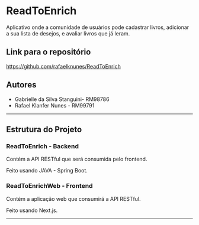 # ReadToEnrich

Aplicativo onde a comunidade de usuários pode cadastrar livros, adicionar a sua lista de desejos, e avaliar livros que já leram.

## Link para o repositório

https://github.com/rafaelknunes/ReadToEnrich

## Autores

- Gabrielle da Silva Stanguini- RM98786
- Rafael Klanfer Nunes - RM99791

---

## Estrutura do Projeto

### ReadToEnrich - Backend

Contém a API RESTful que será consumida pelo frontend.

Feito usando JAVA - Spring Boot.

### ReadToEnrichWeb - Frontend

Contém a aplicação web que consumirá a API RESTful.

Feito usando Next.js.

---

